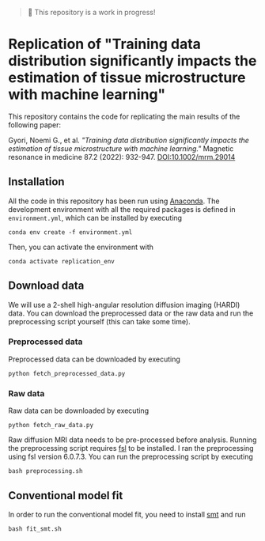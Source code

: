 > 🚨 This repository is a work in progress!

# Replication of "Training data distribution significantly impacts the estimation of tissue microstructure with machine learning"

This repository contains the code for replicating the main results of the following paper:

Gyori, Noemi G., et al. _"Training data distribution significantly impacts the estimation of tissue microstructure with machine learning."_ Magnetic resonance in medicine 87.2 (2022): 932-947. [DOI:10.1002/mrm.29014]( https://doi.org/10.1002/mrm.29014)

## Installation

All the code in this repository has been run using [Anaconda](https://www.anaconda.com/download). The development environment with all the required packages is defined in `environment.yml`, which can be installed by executing

```
conda env create -f environment.yml
```

Then, you can activate the environment with

```
conda activate replication_env
```

## Download data

We will use a 2-shell high-angular resolution diffusion imaging (HARDI) data. You can download the preprocessed data or the raw data and run the preprocessing script yourself (this can take some time).

### Preprocessed data

Preprocessed data can be downloaded by executing

```
python fetch_preprocessed_data.py
```

### Raw data

Raw data can be downloaded by executing

```
python fetch_raw_data.py
```

Raw diffusion MRI data needs to be pre-processed before analysis. Running the preprocessing script requires [fsl](https://fsl.fmrib.ox.ac.uk/) to be installed. I ran the preprocessing using fsl version 6.0.7.3. You can run the preprocessing script by executing

```
bash preprocessing.sh
```

## Conventional model fit

In order to run the conventional model fit, you need to install [smt](https://github.com/ekaden/smt) and run

```
bash fit_smt.sh
```